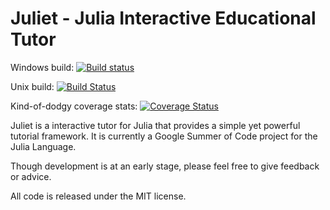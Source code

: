 # Juliet - Julia Interactive Educational Tutor

Windows build: [![Build status](https://ci.appveyor.com/api/projects/status/qrnaiu4tix9g0ot8?svg=true)](https://ci.appveyor.com/project/matthew-lake/juliet)

Unix build: [![Build Status](https://travis-ci.org/matthew-lake/Juliet.svg?branch=master)](https://travis-ci.org/matthew-lake/Juliet)

Kind-of-dodgy coverage stats: [![Coverage Status](https://coveralls.io/repos/github/matthew-lake/Juliet/badge.svg?branch=master)](https://coveralls.io/github/matthew-lake/Juliet?branch=master)


Juliet is a interactive tutor for Julia that provides a simple yet powerful tutorial framework.
It is currently a Google Summer of Code project for the Julia Language.

Though development is at an early stage, please feel free to give feedback or advice.

All code is released under the MIT license.
